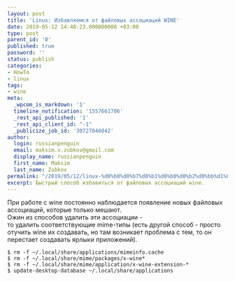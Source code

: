 ```yaml
---
layout: post
title: 'Linux: Избавляемся от файловых ассоциаций WINE'
date: 2019-05-12 14:48:23.000000000 +03:00
type: post
parent_id: '0'
published: true
password: ''
status: publish
categories:
- HowTo
- linux
tags:
- wine
meta:
  _wpcom_is_markdown: '1'
  timeline_notification: '1557661706'
  _rest_api_published: '1'
  _rest_api_client_id: "-1"
  _publicize_job_id: '30727846042'
author:
  login: russianpenguin
  email: maksim.v.zubkov@gmail.com
  display_name: russianpenguin
  first_name: Maksim
  last_name: Zubkov
permalink: "/2019/05/12/linux-%d0%b8%d0%b7%d0%b1%d0%b0%d0%b2%d0%bb%d1%8f%d0%b5%d0%bc%d1%81%d1%8f-%d0%be%d1%82-%d0%b0%d1%81%d1%81%d0%be%d1%86%d0%b8%d0%b0%d1%86%d0%b8%d0%b9-wine/"
excerpt: Быстрый способ избавиться от файловых ассоциаций wine.
---
```

При работе с wine постоянно наблюдается появление новых файловых ассоциаций, которые только мешают.  
Ожин из способов удалить эти ассоциации -  
то удалить соответствующие mime-типы (есть другой способ - просто отучить wine их создавать, но там возникает проблема с тем, то он перестает создавать ярлыки приложений).  
```shell
$ rm -f ~/.local/share/applications/mimeinfo.cache  
$ rm -f ~/.local/share/mime/packages/x-wine*  
$ rm -f ~/.local/share/mime/application/x-wine-extension-*  
$ update-desktop-database ~/.local/share/applications
```

